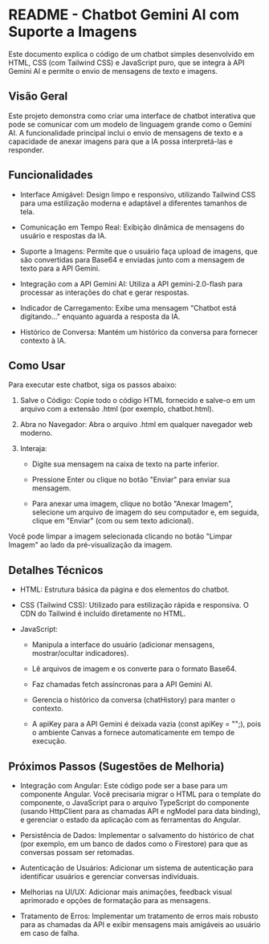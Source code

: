 # README - Chatbot Gemini AI com Suporte a Imagens
Este documento explica o código de um chatbot simples desenvolvido em HTML, CSS (com Tailwind CSS) e JavaScript puro, que se integra à API Gemini AI e permite o envio de mensagens de texto e imagens.

## Visão Geral
Este projeto demonstra como criar uma interface de chatbot interativa que pode se comunicar com um modelo de linguagem grande como o Gemini AI. A funcionalidade principal inclui o envio de mensagens de texto e a capacidade de anexar imagens para que a IA possa interpretá-las e responder.

## Funcionalidades
- Interface Amigável: Design limpo e responsivo, utilizando Tailwind CSS para uma estilização moderna e adaptável a diferentes tamanhos de tela.

- Comunicação em Tempo Real: Exibição dinâmica de mensagens do usuário e respostas da IA.

- Suporte a Imagens: Permite que o usuário faça upload de imagens, que são convertidas para Base64 e enviadas junto com a mensagem de texto para a API Gemini.

- Integração com a API Gemini AI: Utiliza a API gemini-2.0-flash para processar as interações do chat e gerar respostas.

- Indicador de Carregamento: Exibe uma mensagem "Chatbot está digitando..." enquanto aguarda a resposta da IA.

- Histórico de Conversa: Mantém um histórico da conversa para fornecer contexto à IA.

## Como Usar
Para executar este chatbot, siga os passos abaixo:

1. Salve o Código: Copie todo o código HTML fornecido e salve-o em um arquivo com a extensão .html (por exemplo, chatbot.html).

2. Abra no Navegador: Abra o arquivo .html em qualquer navegador web moderno.

3. Interaja:

    - Digite sua mensagem na caixa de texto na parte inferior.

    - Pressione Enter ou clique no botão "Enviar" para enviar sua mensagem.

    - Para anexar uma imagem, clique no botão "Anexar Imagem", selecione um arquivo de imagem do seu computador e, em seguida, clique em "Enviar" (com ou sem texto adicional).

Você pode limpar a imagem selecionada clicando no botão "Limpar Imagem" ao lado da pré-visualização da imagem.

## Detalhes Técnicos
- HTML: Estrutura básica da página e dos elementos do chatbot.

- CSS (Tailwind CSS): Utilizado para estilização rápida e responsiva. O CDN do Tailwind é incluído diretamente no HTML.

- JavaScript:
    - Manipula a interface do usuário (adicionar mensagens, mostrar/ocultar indicadores).

    - Lê arquivos de imagem e os converte para o formato Base64.

    - Faz chamadas fetch assíncronas para a API Gemini AI.

    - Gerencia o histórico da conversa (chatHistory) para manter o contexto.

    - A apiKey para a API Gemini é deixada vazia (const apiKey = "";), pois o ambiente Canvas a fornece automaticamente em tempo de execução.

## Próximos Passos (Sugestões de Melhoria)
- Integração com Angular: Este código pode ser a base para um componente Angular. Você precisaria migrar o HTML para o template do componente, o JavaScript para o arquivo TypeScript do componente (usando HttpClient para as chamadas API e ngModel para data binding), e gerenciar o estado da aplicação com as ferramentas do Angular.

- Persistência de Dados: Implementar o salvamento do histórico de chat (por exemplo, em um banco de dados como o Firestore) para que as conversas possam ser retomadas.

- Autenticação de Usuários: Adicionar um sistema de autenticação para identificar usuários e gerenciar conversas individuais.

- Melhorias na UI/UX: Adicionar mais animações, feedback visual aprimorado e opções de formatação para as mensagens.

- Tratamento de Erros: Implementar um tratamento de erros mais robusto para as chamadas da API e exibir mensagens mais amigáveis ao usuário em caso de falha.